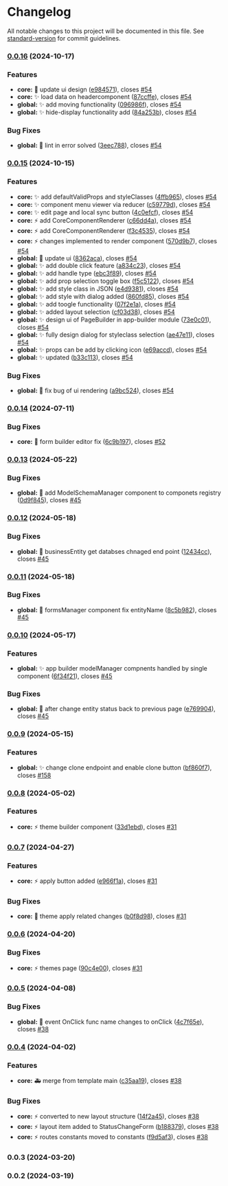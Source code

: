 # Changelog

All notable changes to this project will be documented in this file. See [standard-version](https://github.com/conventional-changelog/standard-version) for commit guidelines.

### [0.0.16](https://https//github.com/wrappid/wrappid-module/compare/v0.0.15...v0.0.16) (2024-10-17)


### Features

* **core:** :lipstick: update ui design ([e984571](https://https//github.com/wrappid/wrappid-module/commit/e984571f87ff4f9115be83ac30926f651357e50f)), closes [#54](https://https//github.com/wrappid/wrappid-module/issues/54)
* **core:** :sparkles: load data on headercomponent ([87ccffe](https://https//github.com/wrappid/wrappid-module/commit/87ccffee6f16bb8c5593be9503a9300e592d7f57)), closes [#54](https://https//github.com/wrappid/wrappid-module/issues/54)
* **global:** :sparkles: add moving functionality ([096986f](https://https//github.com/wrappid/wrappid-module/commit/096986f6834f5b60840a75a8ecc0f0c64de03a67)), closes [#54](https://https//github.com/wrappid/wrappid-module/issues/54)
* **global:** :sparkles: hide-display functionality add ([84a253b](https://https//github.com/wrappid/wrappid-module/commit/84a253bf21c8a8dacce7ce7ba5e7c81d89761dea)), closes [#54](https://https//github.com/wrappid/wrappid-module/issues/54)


### Bug Fixes

* **global:** :bug: lint in error solved ([3eec788](https://https//github.com/wrappid/wrappid-module/commit/3eec788ddaddf2241d9b247e10373699204f7eb8)), closes [#54](https://https//github.com/wrappid/wrappid-module/issues/54)

### [0.0.15](https://https//github.com/wrappid/wrappid-module/compare/v0.0.14...v0.0.15) (2024-10-15)


### Features

* **core:** :sparkles: add defaultValidProps and styleClasses ([4ffb965](https://https//github.com/wrappid/wrappid-module/commit/4ffb9654debea73b9de965c25fc3c1215acb2f83)), closes [#54](https://https//github.com/wrappid/wrappid-module/issues/54)
* **core:** :sparkles: component menu viewer via reducer ([c59779d](https://https//github.com/wrappid/wrappid-module/commit/c59779d928435abad13a3932dcb07dc5a9e11284)), closes [#54](https://https//github.com/wrappid/wrappid-module/issues/54)
* **core:** :sparkles: edit page and local sync button ([4c0efcf](https://https//github.com/wrappid/wrappid-module/commit/4c0efcfe7d0fc86c7afe9e6945c87897c0f7b7f2)), closes [#54](https://https//github.com/wrappid/wrappid-module/issues/54)
* **core:** :zap: add CoreComponentRenderer ([c66dd4a](https://https//github.com/wrappid/wrappid-module/commit/c66dd4a0b123b64a066d74d683ce18a5d6feb4be)), closes [#54](https://https//github.com/wrappid/wrappid-module/issues/54)
* **core:** :zap: add CoreComponentRenderer ([f3c4535](https://https//github.com/wrappid/wrappid-module/commit/f3c453530cdca975d0cdbc8f819f76ac48a72748)), closes [#54](https://https//github.com/wrappid/wrappid-module/issues/54)
* **core:** :zap: changes implemented to render component ([570d9b7](https://https//github.com/wrappid/wrappid-module/commit/570d9b75e6e68376599361e1b2df723b6bd567cd)), closes [#54](https://https//github.com/wrappid/wrappid-module/issues/54)
* **global:** :lipstick: update ui ([8362aca](https://https//github.com/wrappid/wrappid-module/commit/8362aca94c49f1d675e07844c672fb4b73daadec)), closes [#54](https://https//github.com/wrappid/wrappid-module/issues/54)
* **global:** :sparkles: add double click feature ([a834c23](https://https//github.com/wrappid/wrappid-module/commit/a834c23370aa9fdb0f496addb1668525446daf66)), closes [#54](https://https//github.com/wrappid/wrappid-module/issues/54)
* **global:** :sparkles: add handle type ([ebc3f89](https://https//github.com/wrappid/wrappid-module/commit/ebc3f8930f981c22b0810de1d36ac190850517d0)), closes [#54](https://https//github.com/wrappid/wrappid-module/issues/54)
* **global:** :sparkles: add prop selection toggle box ([f5c5122](https://https//github.com/wrappid/wrappid-module/commit/f5c512274054ae3ef7d67255fefbfb1ac5b024a7)), closes [#54](https://https//github.com/wrappid/wrappid-module/issues/54)
* **global:** :sparkles: add style class in JSON ([e4d9381](https://https//github.com/wrappid/wrappid-module/commit/e4d9381890ffd085c2dde44fc3a68434bfc0a5e2)), closes [#54](https://https//github.com/wrappid/wrappid-module/issues/54)
* **global:** :sparkles: add style with dialog added ([860fd85](https://https//github.com/wrappid/wrappid-module/commit/860fd85e80b3ae11e95309f3d71775d8b5dab3c1)), closes [#54](https://https//github.com/wrappid/wrappid-module/issues/54)
* **global:** :sparkles: add toogle functionality ([07f2e1a](https://https//github.com/wrappid/wrappid-module/commit/07f2e1a2893ed9cfd66e7472c9ed55ce99d4e69e)), closes [#54](https://https//github.com/wrappid/wrappid-module/issues/54)
* **global:** :sparkles: added layout selection ([cf03d38](https://https//github.com/wrappid/wrappid-module/commit/cf03d38881dc0c6a1ccaf593e48b3abc299352f5)), closes [#54](https://https//github.com/wrappid/wrappid-module/issues/54)
* **global:** :sparkles: design ui of PageBuilder in app-builder module ([73e0c01](https://https//github.com/wrappid/wrappid-module/commit/73e0c01447f499f70e43594e9df76f83ab5c5a0c)), closes [#54](https://https//github.com/wrappid/wrappid-module/issues/54)
* **global:** :sparkles: fully design dialog for styleclass selection ([ae47e11](https://https//github.com/wrappid/wrappid-module/commit/ae47e114c460efc3dc6154d71e279736e9340895)), closes [#54](https://https//github.com/wrappid/wrappid-module/issues/54)
* **global:** :sparkles: props can be add by clicking icon ([e69accd](https://https//github.com/wrappid/wrappid-module/commit/e69accd65a20ede1d2ea868a8668378f5c45b776)), closes [#54](https://https//github.com/wrappid/wrappid-module/issues/54)
* **global:** :sparkles: updated ([b33c113](https://https//github.com/wrappid/wrappid-module/commit/b33c1132cb9c93bdd3bf5454b30b597d3ac6311e)), closes [#54](https://https//github.com/wrappid/wrappid-module/issues/54)


### Bug Fixes

* **global:** :bug: fix bug of ui rendering ([a9bc524](https://https//github.com/wrappid/wrappid-module/commit/a9bc5244b60704f12923d1986fe131749ce7e1d1)), closes [#54](https://https//github.com/wrappid/wrappid-module/issues/54)

### [0.0.14](https://https//github.com/wrappid/wrappid-module/compare/v0.0.13...v0.0.14) (2024-07-11)


### Bug Fixes

* **core:** :bug: form builder editor fix ([6c9b197](https://https//github.com/wrappid/wrappid-module/commit/6c9b197ffe04e0ec121b49b616433627f9ee2359)), closes [#52](https://https//github.com/wrappid/wrappid-module/issues/52)

### [0.0.13](https://https//github.com/wrappid/wrappid-module/compare/v0.0.12...v0.0.13) (2024-05-22)


### Bug Fixes

* **global:** :bug: add ModelSchemaManager component  to componets registry ([0d9f845](https://https//github.com/wrappid/wrappid-module/commit/0d9f845a124158b47ab5eef2b7ee8e51f0d30d95)), closes [#45](https://https//github.com/wrappid/wrappid-module/issues/45)

### [0.0.12](https://https//github.com/wrappid/wrappid-module/compare/v0.0.11...v0.0.12) (2024-05-18)


### Bug Fixes

* **global:** :bug: businessEntity get databses chnaged end point ([12434cc](https://https//github.com/wrappid/wrappid-module/commit/12434ccfcee42b371bdce3882cf67535400d745d)), closes [#45](https://https//github.com/wrappid/wrappid-module/issues/45)

### [0.0.11](https://https//github.com/wrappid/wrappid-module/compare/v0.0.10...v0.0.11) (2024-05-18)


### Bug Fixes

* **global:** :bug: formsManager component fix entityName ([8c5b982](https://https//github.com/wrappid/wrappid-module/commit/8c5b9822d943e81e98a4549ef2712fea0dd1487e)), closes [#45](https://https//github.com/wrappid/wrappid-module/issues/45)

### [0.0.10](https://https//github.com/wrappid/wrappid-module/compare/v0.0.9...v0.0.10) (2024-05-17)


### Features

* **global:** :sparkles: app builder modelManager compnents handled by single component ([6f34f21](https://https//github.com/wrappid/wrappid-module/commit/6f34f21119509f4033694c74aa3ba667091fc18c)), closes [#45](https://https//github.com/wrappid/wrappid-module/issues/45)


### Bug Fixes

* **global:** :bug: after change entity status back to previous page ([e769904](https://https//github.com/wrappid/wrappid-module/commit/e769904fe5fe0b7cf988e124c0931fcf5b9b767f)), closes [#45](https://https//github.com/wrappid/wrappid-module/issues/45)

### [0.0.9](https://https//github.com/wrappid/wrappid-module/compare/v0.0.8...v0.0.9) (2024-05-15)


### Features

* **global:** :sparkles: change clone endpoint and enable clone button ([bf860f7](https://https//github.com/wrappid/wrappid-module/commit/bf860f72082d78662adc98ca841a4f65005c6e2c)), closes [#158](https://https//github.com/wrappid/wrappid-module/issues/158)

### [0.0.8](https://https//github.com/wrappid/wrappid-module/compare/v0.0.7...v0.0.8) (2024-05-02)


### Features

* **core:** :zap: theme builder component ([33d1ebd](https://https//github.com/wrappid/wrappid-module/commit/33d1ebd0b3e0eb5b12d4cd494af2bf9406e36001)), closes [#31](https://https//github.com/wrappid/wrappid-module/issues/31)

### [0.0.7](https://https//github.com/wrappid/wrappid-module/compare/v0.0.6...v0.0.7) (2024-04-27)


### Features

* **core:** :zap: apply button added ([e966f1a](https://https//github.com/wrappid/wrappid-module/commit/e966f1ae8e6bbf5d1be8f3940bbd6a9f39365383)), closes [#31](https://https//github.com/wrappid/wrappid-module/issues/31)


### Bug Fixes

* **core:** :art: theme apply related changes ([b0f8d98](https://https//github.com/wrappid/wrappid-module/commit/b0f8d986d31e1c4662820cbaf84c81737e2256c2)), closes [#31](https://https//github.com/wrappid/wrappid-module/issues/31)

### [0.0.6](https://https//github.com/wrappid/wrappid-module/compare/v0.0.5...v0.0.6) (2024-04-20)


### Bug Fixes

* **core:** :zap: themes page ([90c4e00](https://https//github.com/wrappid/wrappid-module/commit/90c4e003435bfc17e81d224d4344cc8e6b8c8f19)), closes [#31](https://https//github.com/wrappid/wrappid-module/issues/31)

### [0.0.5](https://https//github.com/wrappid/wrappid-module/compare/v0.0.4...v0.0.5) (2024-04-08)


### Bug Fixes

* **global:** :bug: event OnClick func name changes to onClick ([4c7f65e](https://https//github.com/wrappid/wrappid-module/commit/4c7f65ee41cb8779274ba603ba82608ecd7df105)), closes [#38](https://https//github.com/wrappid/wrappid-module/issues/38)

### [0.0.4](https://https//github.com/wrappid/wrappid-module/compare/v0.0.3...v0.0.4) (2024-04-02)


### Features

* **core:** :ambulance: merge from template main ([c35aa19](https://https//github.com/wrappid/wrappid-module/commit/c35aa19de6b995ea6cdfd3adc3f9d1b1de72459f)), closes [#38](https://https//github.com/wrappid/wrappid-module/issues/38)


### Bug Fixes

* **core:** :zap: converted to new layout structure ([14f2a45](https://https//github.com/wrappid/wrappid-module/commit/14f2a458461a2a9ad7df7b8d998b03fc3cbc720e)), closes [#38](https://https//github.com/wrappid/wrappid-module/issues/38)
* **core:** :zap: layout item added to StatusChangeForm ([b188379](https://https//github.com/wrappid/wrappid-module/commit/b188379fe2440abc8a2bcd73c98e950a0b06ff66)), closes [#38](https://https//github.com/wrappid/wrappid-module/issues/38)
* **core:** :zap: routes constants moved to constants ([f9d5af3](https://https//github.com/wrappid/wrappid-module/commit/f9d5af398be2f1036d64660b5252f006487d2ba8)), closes [#38](https://https//github.com/wrappid/wrappid-module/issues/38)

### 0.0.3 (2024-03-20)

### 0.0.2 (2024-03-19)
